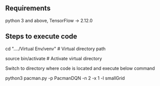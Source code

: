## Requirements
python 3 and above, TensorFlow -> 2.12.0

## Steps to execute code
cd "..../Virtual Env/venv" # Virtual directory path

source bin/activate # Activate virtual directory

Switch to directory where code is located and execute below command

python3 pacman.py -p PacmanDQN -n 2 -x 1 -l smallGrid
